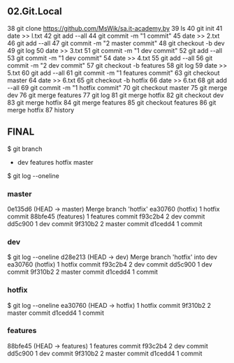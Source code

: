 ## 02.Git.Local

   38  git clone https://github.com/MsWik/sa.it-academy.by
   39  ls
   40  git init
   41  date >> l.txt
   42  git add --all
   44  git commit -m "1 commit"
   45  date >> 2.txt
   46  git add --all
   47  git commit -m "2 master commit"
   48  git checkout -b dev
   49  git log
   50  date >> 3.txt
   51  git commit -m "1 dev commit"
   52  git add --all
   53  git commit -m "1 dev commit"
   54  date >> 4.txt
   55  git add --all
   56  git commit -m "2 dev commit"
   57  git checkout -b features
   58  git log
   59  date >> 5.txt
   60  git add --all
   61  git commit -m "1 features commit"
   63  git checkout master
   64  date >> 6.txt
   65  git checkout -b hotfix
   66  date >> 6.txt
   68  git add --all
   69  git commit -m "1 hotfix commit"
   70  git checkout master
   75  git merge dev
   76  git merge features
   77  git log
   81  git merge hotfix
   82  git checkout dev
   83  git merge hotfix
   84  git merge features
   85  git checkout features
   86  git merge hotfix
   87  history



## FINAL
$ git branch
* dev
  features
  hotfix
  master

$ git log --oneline
### master
0e135d6 (HEAD -> master) Merge branch 'hotfix'
ea30760 (hotfix) 1 hotfix commit
88bfe45 (features) 1 features commit
f93c2b4 2 dev commit
dd5c900 1 dev commit
9f310b2 2 master commit
d1cedd4 1 commit
  
### dev  
$ git log --oneline
d28e213 (HEAD -> dev) Merge branch 'hotfix' into dev
ea30760 (hotfix) 1 hotfix commit
f93c2b4 2 dev commit
dd5c900 1 dev commit
9f310b2 2 master commit
d1cedd4 1 commit

### hotfix
$ git log --oneline
ea30760 (HEAD -> hotfix) 1 hotfix commit
9f310b2 2 master commit
d1cedd4 1 commit

### features
  
88bfe45 (HEAD -> features) 1 features commit
f93c2b4 2 dev commit
dd5c900 1 dev commit
9f310b2 2 master commit
d1cedd4 1 commit